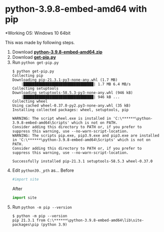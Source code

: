 # python-3.9.8-embed-amd64 with pip

*Working OS: Windows 10 64bit

This was made by following steps.

1. Download **[python-3.9.8-embed-amd64.zip](https://www.python.org/downloads/windows/)**
2. Download **[get-pip.py](https://bootstrap.pypa.io/get-pip.py)**
3. Run `python get-pip.py`
    ```plain
    $ python get-pip.py
    Collecting pip
    Downloading pip-21.3.1-py3-none-any.whl (1.7 MB)
        |████████████████████████████████| 1.7 MB 6.4 MB/s
    Collecting setuptools
    Downloading setuptools-58.5.3-py3-none-any.whl (946 kB)
        |████████████████████████████████| 946 kB ...
    Collecting wheel
    Using cached wheel-0.37.0-py2.py3-none-any.whl (35 kB)
    Installing collected packages: wheel, setuptools, pip

    WARNING: The script wheel.exe is installed in 'C:\******\python-3.9.8-embed-amd64\Scripts' which is not on PATH.
    Consider adding this directory to PATH or, if you prefer to suppress this warning, use --no-warn-script-location.
    WARNING: The scripts pip.exe, pip3.9.exe and pip3.exe are installed in 'C:\******\python-3.9.8-embed-amd64\Scripts' which is not on PATH.
    Consider adding this directory to PATH or, if you prefer to suppress this warning, use --no-warn-script-location.

    Successfully installed pip-21.3.1 setuptools-58.5.3 wheel-0.37.0
    ```
4. Edit `python39._pth` as...
   Before
   ```python
   #import site
   ```
   After
   ```python
   import site
   ```
5. Run `python -m pip --version`
   ```plain
   $ python -m pip --version
   pip 21.3.1 from C:\******\python-3.9.8-embed-amd64\lib\site-packages\pip (python 3.9)
   ```